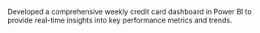 Developed a comprehensive weekly credit card dashboard in Power BI to provide real-time insights into key performance metrics and trends.
